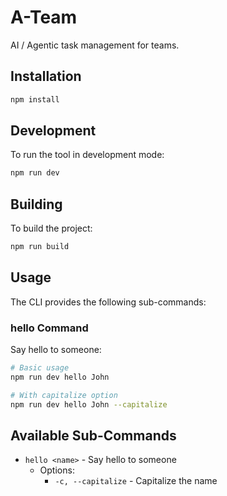 # A-Team

AI / Agentic task management for teams.

## Installation

```bash
npm install
```

## Development

To run the tool in development mode:

```bash
npm run dev
```

## Building

To build the project:

```bash
npm run build
```

## Usage

The CLI provides the following sub-commands:

### hello Command

Say hello to someone:

```bash
# Basic usage
npm run dev hello John

# With capitalize option
npm run dev hello John --capitalize
```

## Available Sub-Commands

- `hello <name>` - Say hello to someone
  - Options:
    - `-c, --capitalize` - Capitalize the name

